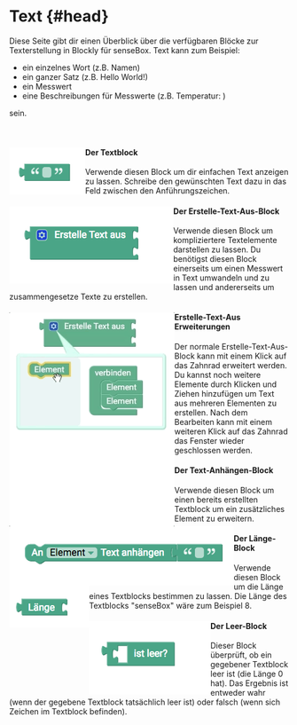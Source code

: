 # Text {#head}

<div class="description">Diese Seite gibt dir einen Überblick über die verfügbaren Blöcke zur Texterstellung in Blockly für senseBox. Text kann zum Beispiel:
<ul> 
<li>ein einzelnes Wort (z.B. Namen)</li>
<li>ein ganzer Satz (z.B. Hello World!)</li>
<li>ein Messwert</li>
<li>eine Beschreibungen für Messwerte (z.B. Temperatur: )</li>
</ul>
sein.
</div>
<div class="line">
    <br>
    <br>
</div>

<div class="container">
    <div class="row">
        <div class="col-md-6" id="text">
            <img src="../pictures/blocks/text/text-0.png" alt="block" align="left">
        </div>
        <div class="col-md-6">
            <h4>Der Textblock</h4>
        Verwende diesen Block um dir einfachen Text anzeigen zu lassen. Schreibe den gewünschten Text dazu in das Feld zwischen den Anführungszeichen.
        </div>
    </div>
</div>

<div class="line"></div>

<div class="container">
    <div class="row">
        <div class="col-md-6" id="createText">
            <img src="../pictures/blocks/text/text-1.png" alt="block" align="left">
        </div>
        <div class="col-md-6">
            <h4>Der Erstelle-Text-Aus-Block</h4>
            Verwende diesen Block um kompliziertere Textelemente darstellen zu lassen. Du benötigst diesen Block einerseits um einen Messwert in Text umwandeln und zu lassen und andererseits um zusammengesetze Texte zu erstellen. 
        </div>
    </div>
</div>
<div class="container">
    <div class="row">
        <div class="col-md-6">
            <img src="../pictures/blocks/text/text-gif-0.gif" alt="block" align="left">
        </div>
        <div class="col-md-6">
            <h4>Erstelle-Text-Aus Erweiterungen</h4>
            Der normale Erstelle-Text-Aus-Block kann mit einem Klick auf das Zahnrad erweitert werden. Du kannst noch weitere Elemente durch Klicken und Ziehen hinzufügen um Text aus mehreren Elementen zu erstellen. Nach dem Bearbeiten kann mit einem weiteren Klick auf das Zahnrad das Fenster wieder geschlossen werden.
        </div>
    </div>
</div>
<div class="line"></div>

<div class="container">
    <div class="row">
        <div class="col-md-6">
            <img src="../pictures/blocks/text/text-2.png" alt="block" align="left">
        </div>
        <div class="col-md-6">
            <h4>Der Text-Anhängen-Block</h4>
            Verwende diesen Block um einen bereits erstellten Textblock um ein zusätzliches Element zu erweitern.
        </div>
    </div>
</div>

<div class="line"></div>

<div class="container">
    <div class="row">
        <div class="col-md-6">
            <img src="../pictures/blocks/text/text-3.png" alt="block" align="left">
        </div>
        <div class="col-md-6">
            <h4>Der Länge-Block</h4>
            Verwende diesen Block um die Länge eines Textblocks bestimmen zu lassen. Die Länge des Textblocks "senseBox" wäre zum Beispiel 8.
        </div>
    </div>
</div>

<div class="line"></div>

<div class="container">
    <div class="row">
        <div class="col-md-6">
            <img src="../pictures/blocks/text/text-4.png" alt="block" align="left">
        </div>
        <div class="col-md-6">
            <h4>Der Leer-Block</h4>
            Dieser Block überprüft, ob ein gegebener Textblock leer ist (die Länge 0 hat). Das Ergebnis ist entweder wahr (wenn der gegebene Textblock tatsächlich leer ist) oder falsch (wenn sich Zeichen im Textblock befinden).
        </div>
    </div>
</div>

<div class="line"></div>